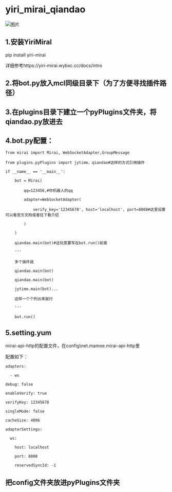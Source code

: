 # yiri_mirai_qiandao
![图片](https://user-images.githubusercontent.com/80308986/169965484-3d1cf650-45c9-4e45-a61c-dda9fd0d49e3.png)
## 1.安装YiriMiral

pip install yiri-mirai

详细参考https://yiri-mirai.wybxc.cc/docs/intro

## 2.将bot.py放入mcl同级目录下（为了方便寻找插件路径）

## 3.在plugins目录下建立一个pyPlugins文件夹，将qiandao.py放进去

## 4.bot.py配置：

```  
from mirai import Mirai, WebSocketAdapter,GroupMessage

from plugins.pyPlugins import jytime，qiandao#这样的方式引用插件

if __name__ == '__main__':

    bot = Mirai(
    
        qq=123456,#你机器人的qq 
        
        adapter=WebSocketAdapter(
        
            verify_key='12345678', host='localhost', port=8008#这里设置可以看官方文档或者往下看介绍
            
        )
        
    )
    
    qiandao.main(bot)#这玩意要写在bot.run()前面
    
    '''
    
    多个插件就
    
    qiandao.main(bot)
    
    qiandao.main(bot)
    
    jytime.main(bot)...
    
    这样一个个列出来就行
    
    '''
    
    bot.run()
```  
    
## 5.setting.yum

mirai-api-http的配置文件，在config\net.mamoe.mirai-api-http里

配置如下：

```  
adapters:

  - ws
  
debug: false

enableVerify: true

verifyKey: 12345678

singleMode: false

cacheSize: 4096

adapterSettings:

  ws:
  
    host: localhost
    
    port: 8008
    
    reservedSyncId: -1
```  
    
## 把config文件夹放进pyPlugins文件夹
